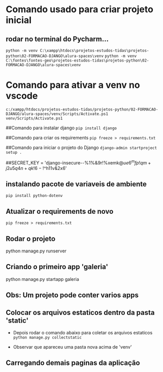 # Comando usado para criar projeto inicial
## rodar no terminal do Pycharm...
`python -m venv C:\xampp\htdocs\projetos-estudos-tidas\projetos-python\02-FORMACAO-DJANGO\alura-spaces\venv`
`python -m venv C:\fontes\fontes-geo\projetos-estudos-tidas\projetos-python\02-FORMACAO-DJANGO\alura-spaces\venv`

# Comando para ativar a venv no vscode
`c:/xampp/htdocs/projetos-estudos-tidas/projetos-python/02-FORMACAO-DJANGO/alura-spaces/venv/Scripts/Activate.ps1`
`venv/Scripts/Activate.ps1`

##Comando para instalar django
`pip install django`

##Comando para criar os requirements
`pip freeze > requirements.txt`

##Comando para iniciar o projeto do Django 
`django-admin startproject setup .`

##SECRET_KEY = 'django-insecure--%1%&9r!%xemk$@ue6^mfp!qm+j2u5q4n+qk!6-!$^h11v&2x6'

## instalando pacote de variaveis de ambiente 
`pip install python-dotenv`

## Atualizar o requirements de novo
`pip freeze > requirements.txt`

## Rodar o projeto 
python manage.py runserver

## Criando o primeiro app 'galeria'
python manage.py startapp galeria

## Obs: Um projeto pode conter varios apps

## Colocar os arquivos estaticos dentro da pasta 'static'
* Depois rodar o comando abaixo para coletar os arquivos estaticos
`python manage.py collectstatic`

* Observar que apareceu uma pasta nova acima de 'venv'

## Carregando demais paginas da aplicação


